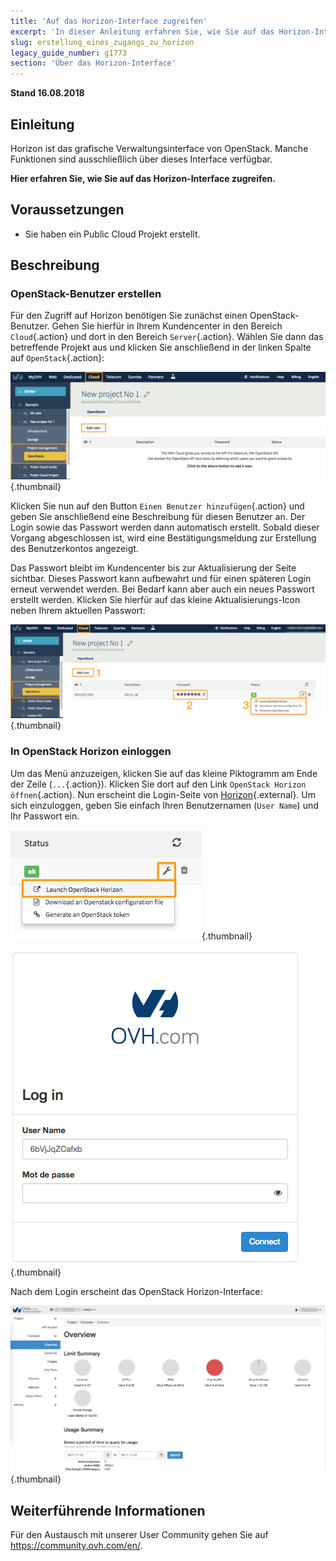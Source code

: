 ```yaml
---
title: 'Auf das Horizon-Interface zugreifen'
excerpt: 'In dieser Anleitung erfahren Sie, wie Sie auf das Horizon-Interface zugreifen.'
slug: erstellung_eines_zugangs_zu_horizon
legacy_guide_number: g1773
section: 'Über das Horizon-Interface'
---
```


**Stand 16.08.2018**

## Einleitung

Horizon ist das grafische Verwaltungsinterface von OpenStack. Manche Funktionen sind ausschließlich über dieses Interface verfügbar.

**Hier erfahren Sie, wie Sie auf das Horizon-Interface zugreifen.**


## Voraussetzungen

- Sie haben ein Public Cloud Projekt erstellt.


## Beschreibung

### OpenStack-Benutzer erstellen

Für den Zugriff auf Horizon benötigen Sie zunächst einen OpenStack-Benutzer. Gehen Sie hierfür in Ihrem Kundencenter in den Bereich `Cloud`{.action} und dort in den Bereich `Server`{.action}. Wählen Sie dann das betreffende Projekt aus  und klicken Sie anschließend in der linken Spalte auf `OpenStack`{.action}:

![Benutzer hinzufügen](images/1_H_add_user.png){.thumbnail}

Klicken Sie nun auf den Button `Einen Benutzer hinzufügen`{.action} und geben Sie anschließend eine Beschreibung für diesen Benutzer an. Der Login sowie das Passwort werden dann automatisch erstellt. Sobald dieser Vorgang abgeschlossen ist, wird eine Bestätigungsmeldung zur Erstellung des Benutzerkontos angezeigt.

Das Passwort bleibt im Kundencenter bis zur Aktualisierung der Seite sichtbar. Dieses Passwort kann aufbewahrt und für einen späteren Login erneut verwendet werden. Bei Bedarf kann aber auch ein neues Passwort erstellt werden. Klicken Sie hierfür auf das kleine Aktualisierungs-Icon neben Ihrem aktuellen Passwort:

![Projektmenü](images/2_H_user_manage.png){.thumbnail}

### In OpenStack Horizon einloggen

Um das Menü anzuzeigen, klicken Sie auf das kleine Piktogramm am Ende der Zeile (`...`{.action}). Klicken Sie dort auf den Link `OpenStack Horizon öffnen`{.action}. Nun erscheint die Login-Seite von [Horizon](https://horizon.cloud.ovh.net/auth/login/){.external}. Um sich einzuloggen, geben Sie einfach Ihren Benutzernamen (`User Name`) und Ihr Passwort ein.

![Projektmenü](images/3_H_open_menu.png){.thumbnail}

![Login-Seite](images/4_H_login_window.png){.thumbnail}

Nach dem Login erscheint das OpenStack Horizon-Interface:

![Horizon-Interface](images/5_H_view.png){.thumbnail}


## Weiterführende Informationen

Für den Austausch mit unserer User Community gehen Sie auf <https://community.ovh.com/en/>.